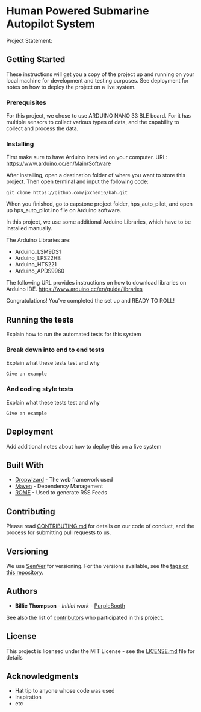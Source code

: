 # Human Powered Submarine Autopilot System

Project Statement:

## Getting Started

These instructions will get you a copy of the project up and running on your local machine for development and testing purposes. See deployment for notes on how to deploy the project on a live system.

### Prerequisites

For this project, we chose to use ARDUINO NANO 33 BLE board. For it has multiple sensors to collect various types of data, and the capability to collect and process the data.


### Installing

First make sure to have Arduino installed on your computer. URL: https://www.arduino.cc/en/Main/Software

After installing, open a destination folder of where you want to store this project. Then open terminal and input the following code:
```
git clone https://github.com/jxchen16/bah.git
```

When you finished, go to capstone project folder, hps_auto_pilot, and open up hps_auto_pilot.ino file on Arduino software.

In this project, we use some additional Arduino Libraries, which have to be installed manually.

The Arduino Libraries are:
* Arduino_LSM9DS1
* Arduino_LPS22HB
* Arduino_HTS221
* Arduino_APDS9960

The following URL provides instructions on how to download libraries on Arduino IDE.
https://www.arduino.cc/en/guide/libraries

Congratulations! You've completed the set up and READY TO ROLL!

## Running the tests

Explain how to run the automated tests for this system

### Break down into end to end tests

Explain what these tests test and why

```
Give an example
```

### And coding style tests

Explain what these tests test and why

```
Give an example
```

## Deployment

Add additional notes about how to deploy this on a live system

## Built With

* [Dropwizard](http://www.dropwizard.io/1.0.2/docs/) - The web framework used
* [Maven](https://maven.apache.org/) - Dependency Management
* [ROME](https://rometools.github.io/rome/) - Used to generate RSS Feeds

## Contributing

Please read [CONTRIBUTING.md](https://gist.github.com/PurpleBooth/b24679402957c63ec426) for details on our code of conduct, and the process for submitting pull requests to us.

## Versioning

We use [SemVer](http://semver.org/) for versioning. For the versions available, see the [tags on this repository](https://github.com/your/project/tags).

## Authors

* **Billie Thompson** - *Initial work* - [PurpleBooth](https://github.com/PurpleBooth)

See also the list of [contributors](https://github.com/your/project/contributors) who participated in this project.

## License

This project is licensed under the MIT License - see the [LICENSE.md](LICENSE.md) file for details

## Acknowledgments

* Hat tip to anyone whose code was used
* Inspiration
* etc
